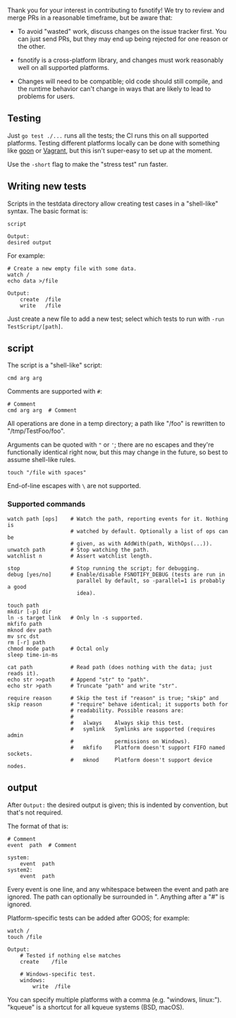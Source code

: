 Thank you for your interest in contributing to fsnotify! We try to review and
merge PRs in a reasonable timeframe, but  be aware that:

- To avoid "wasted" work,  discuss changes on the issue tracker first. You
  can just send PRs, but they may end up being rejected for one reason or the
  other.

- fsnotify is a cross-platform library, and changes must work reasonably well on
  all supported platforms.

- Changes will need to be compatible; old code should still compile, and the
  runtime behavior can't change in ways that are likely to lead to problems for
  users.

Testing
-------
Just `go test ./...` runs all the tests; the CI runs this on all supported
platforms. Testing different platforms locally can be done with something like
[goon] or [Vagrant], but this isn't super-easy to set up at the moment.

Use the `-short` flag to make the "stress test" run faster.

Writing new tests
-----------------
Scripts in the testdata directory allow creating test cases in a "shell-like"
syntax. The basic format is:

    script

    Output:
    desired output

For example:

    # Create a new empty file with some data.
    watch /
    echo data >/file

    Output:
        create  /file
        write   /file

Just create a new file to add a new test; select which tests to run with
`-run TestScript/[path]`.

script
------
The script is a "shell-like" script:

    cmd arg arg

Comments are supported with `#`:

    # Comment
    cmd arg arg  # Comment

All operations are done in a temp directory; a path like "/foo" is rewritten to
"/tmp/TestFoo/foo".

Arguments can be quoted with `"` or `'`; there are no escapes and they're
functionally identical right now, but this may change in the future, so best to
assume shell-like rules.

    touch "/file with spaces"

End-of-line escapes with `\` are not supported.

### Supported commands

    watch path [ops]    # Watch the path, reporting events for it. Nothing is
                        # watched by default. Optionally a list of ops can be
                        # given, as with AddWith(path, WithOps(...)).
    unwatch path        # Stop watching the path.
    watchlist n         # Assert watchlist length.

    stop                # Stop running the script; for debugging.
    debug [yes/no]      # Enable/disable FSNOTIFY_DEBUG (tests are run in
                          parallel by default, so -parallel=1 is probably a good
                          idea).

    touch path
    mkdir [-p] dir
    ln -s target link   # Only ln -s supported.
    mkfifo path
    mknod dev path
    mv src dst
    rm [-r] path
    chmod mode path     # Octal only
    sleep time-in-ms

    cat path            # Read path (does nothing with the data; just reads it).
    echo str >>path     # Append "str" to "path".
    echo str >path      # Truncate "path" and write "str".

    require reason      # Skip the test if "reason" is true; "skip" and
    skip reason         # "require" behave identical; it supports both for
                        # readability. Possible reasons are:
                        #
                        #   always    Always skip this test.
                        #   symlink   Symlinks are supported (requires admin
                        #             permissions on Windows).
                        #   mkfifo    Platform doesn't support FIFO named sockets.
                        #   mknod     Platform doesn't support device nodes.


output
------
After `Output:` the desired output is given; this is indented by convention, but
that's not required.

The format of that is:

    # Comment
    event  path  # Comment

    system:
        event  path
    system2:
        event  path

Every event is one line, and any whitespace between the event and path are
ignored. The path can optionally be surrounded in ". Anything after a "#" is
ignored.

Platform-specific tests can be added after GOOS; for example:

    watch /
    touch /file

    Output:
        # Tested if nothing else matches
        create    /file

        # Windows-specific test.
        windows:
            write  /file

You can specify multiple platforms with a comma (e.g. "windows, linux:").
"kqueue" is a shortcut for all kqueue systems (BSD, macOS).


[goon]: https://github.com/arp242/goon
[Vagrant]: https://www.vagrantup.com/
[integration_test.go]: /integration_test.go
